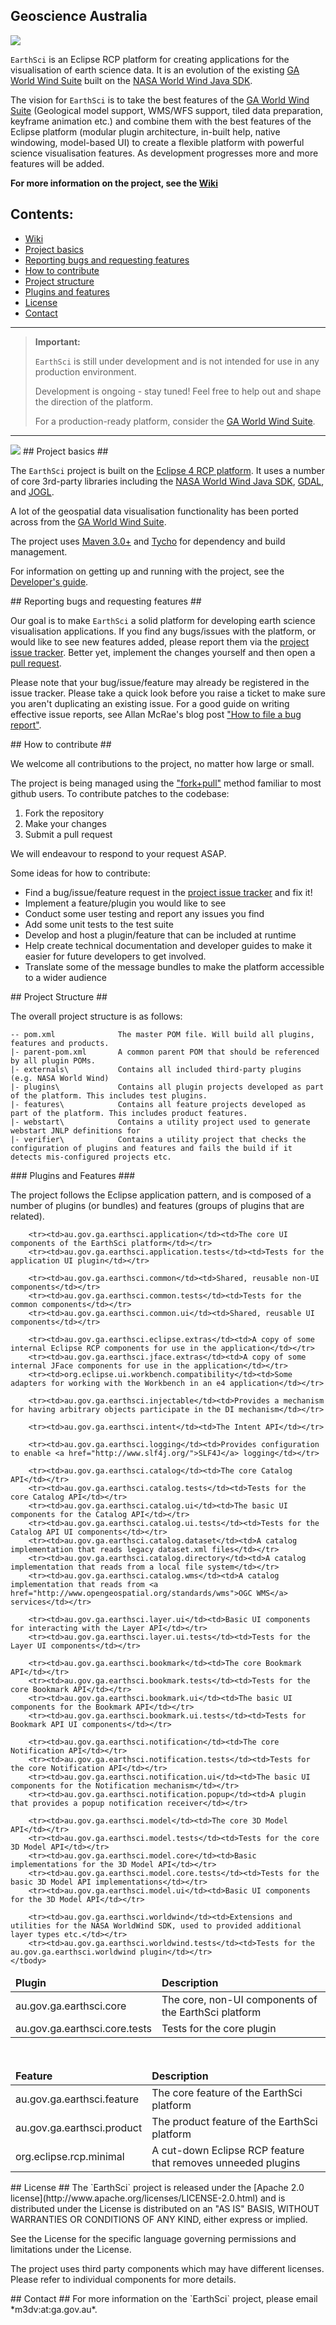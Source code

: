 ## Geoscience Australia ##

<img src="https://github.com/ga-m3dv/ga-earthsci-rcp/wiki/images/earthsci-logo.png"/>


`EarthSci` is an Eclipse RCP platform for creating applications for the visualisation of earth science data. It is an evolution of the existing [GA World Wind Suite](https://github.com/ga-m3dv/ga-worldwind-suite) built on the [NASA World Wind Java SDK](http://worldwind.arc.nasa.gov/java/).

The vision for `EarthSci` is to take the best features of the [GA World Wind Suite](https://github.com/ga-m3dv/ga-worldwind-suite) (Geological model support, WMS/WFS support, tiled data preparation, keyframe animation etc.) and combine them with the best features of the Eclipse platform (modular plugin architecture, in-built help, native windowing, model-based UI) to create a flexible platform with powerful science visualisation features. As development progresses more and more features will be added.

**For more information on the project, see the [Wiki](https://github.com/ga-m3dv/ga-earthsci-rcp/wiki)**

## Contents: ##

* [Wiki](https://github.com/ga-m3dv/ga-earthsci-rcp/wiki)
* <a href="#basics"/>Project basics</a>
* <a href="#reportBugs"/>Reporting bugs and requesting features</a>
* <a href="#contribute"/>How to contribute</a>
* <a href="#projectStructure">Project structure</a>
* <a href="#pluginsFeatures">Plugins and features</a>
* <a href="#license">License</a>
* <a href="#contact">Contact</a>

- - -

>**Important:** 
>
>`EarthSci` is still under development and is not intended for use in any production environment. 
>
>Development is ongoing - stay tuned! Feel free to help out and shape the direction of the platform.
>
>For a production-ready platform, consider the [GA World Wind Suite](https://github.com/ga-m3dv/ga-worldwind-suite).

- - -

<img src="https://github.com/ga-m3dv/ga-earthsci-rcp/wiki/images/screenshots/3dmodels.jpg"/>

<a name="basics"/>
## Project basics ##

The `EarthSci` project is built on the [Eclipse 4 RCP platform](http://www.eclipse.org/eclipse4/). 
It uses a number of core 3rd-party libraries including the [NASA World Wind Java SDK](http://worldwind.arc.nasa.gov/java/),
[GDAL](http://www.gdal.org/), and [JOGL](https://jogamp.org/jogl/www/).

A lot of the geospatial data visualisation functionality has been ported across from the [GA World Wind Suite](https://github.com/ga-m3dv/ga-worldwind-suite).

The project uses [Maven 3.0+](http://maven.apache.org) and [Tycho](http://eclipse.org/tycho/) for dependency and build management.

For information on getting up and running with the project, see the [Developer's guide](https://github.com/ga-m3dv/ga-earthsci-rcp/wiki/Developer%27s-guide).

<a name="reportBugs"/>
## Reporting bugs and requesting features ##

Our goal is to make `EarthSci` a solid platform for developing earth science visualisation applications. 
If you find any bugs/issues with the platform, or would like to see new features added, please report them 
via the [project issue tracker](https://github.com/ga-m3dv/ga-earthsci-rcp/issues).
Better yet, implement the changes yourself and then open a [pull request](http://help.github.com/send-pull-requests/).

Please note that your bug/issue/feature may already be registered in the issue tracker. Please take a quick look before
you raise a ticket to make sure you aren't duplicating an existing issue. For a good guide on writing effective issue reports,
see Allan McRae's blog post ["How to file a bug report"](http://allanmcrae.com/2011/05/how-to-file-a-bug-report/).

<a name="contribute"/>
## How to contribute ##

We welcome all contributions to the project, no matter how large or small.

The project is being managed using the ["fork+pull"](http://help.github.com/fork-a-repo/) method familiar to most github users.
To contribute patches to the codebase:

1. Fork the repository
2. Make your changes
3. Submit a pull request

We will endeavour to respond to your request ASAP.

Some ideas for how to contribute:

* Find a bug/issue/feature request in the [project issue tracker](https://github.com/ga-m3dv/ga-earthsci-rcp/issues) and fix it!
* Implement a feature/plugin you would like to see
* Conduct some user testing and report any issues you find
* Add some unit tests to the test suite
* Develop and host a plugin/feature that can be included at runtime
* Help create technical documentation and developer guides to make it easier for future developers to get involved.
* Translate some of the message bundles to make the platform accessible to a wider audience

<a name="projectStructure"/>
## Project Structure ##

The overall project structure is as follows:

    -- pom.xml				The master POM file. Will build all plugins, features and products.
    |- parent-pom.xml		A common parent POM that should be referenced by all plugin POMs.
    |- externals\			Contains all included third-party plugins (e.g. NASA World Wind)
    |- plugins\				Contains all plugin projects developed as part of the platform. This includes test plugins.
    |- features\			Contains all feature projects developed as part of the platform. This includes product features.
    |- webstart\			Contains a utility project used to generate webstart JNLP definitions for
    |- verifier\			Contains a utility project that checks the configuration of plugins and features and fails the build if it detects mis-configured projects etc. 

<a name="pluginsFeatures"/>
### Plugins and Features ###

The project follows the Eclipse application pattern, and is composed of a number of plugins (or bundles) and features (groups of plugins that are related).

<table>
	<thead><tr><td><b>Plugin</b></td><td><b>Description</b></td></tr></thead>
	<tbody>
		<tr><td>au.gov.ga.earthsci.core</td><td>The core, non-UI components of the EarthSci platform</td></tr>
		<tr><td>au.gov.ga.earthsci.core.tests</td><td>Tests for the core plugin</td></tr>
		
		<tr><td>au.gov.ga.earthsci.application</td><td>The core UI components of the EarthSci platform</td></tr>
		<tr><td>au.gov.ga.earthsci.application.tests</td><td>Tests for the application UI plugin</td></tr>
		
		<tr><td>au.gov.ga.earthsci.common</td><td>Shared, reusable non-UI components</td></tr>
		<tr><td>au.gov.ga.earthsci.common.tests</td><td>Tests for the common components</td></tr>
		<tr><td>au.gov.ga.earthsci.common.ui</td><td>Shared, reusable UI components</td></tr>

		<tr><td>au.gov.ga.earthsci.eclipse.extras</td><td>A copy of some internal Eclipse RCP components for use in the application</td></tr>
		<tr><td>au.gov.ga.earthsci.jface.extras</td><td>A copy of some internal JFace components for use in the application</td></tr>
		<tr><td>org.eclipse.ui.workbench.compatibility</td><td>Some adapters for working with the Workbench in an e4 application</td></tr>

		<tr><td>au.gov.ga.earthsci.injectable</td><td>Provides a mechanism for having arbitrary objects participate in the DI mechanism</td></tr>

		<tr><td>au.gov.ga.earthsci.intent</td><td>The Intent API</td></tr>

		<tr><td>au.gov.ga.earthsci.logging</td><td>Provides configuration to enable <a href="http://www.slf4j.org/">SLF4J</a> logging</td></tr>

		<tr><td>au.gov.ga.earthsci.catalog</td><td>The core Catalog API</td></tr>
		<tr><td>au.gov.ga.earthsci.catalog.tests</td><td>Tests for the core Catalog API</td></tr>
		<tr><td>au.gov.ga.earthsci.catalog.ui</td><td>The basic UI components for the Catalog API</td></tr>
		<tr><td>au.gov.ga.earthsci.catalog.ui.tests</td><td>Tests for the Catalog API UI components</td></tr>
		<tr><td>au.gov.ga.earthsci.catalog.dataset</td><td>A catalog implementation that reads legacy dataset.xml files</td></tr>
		<tr><td>au.gov.ga.earthsci.catalog.directory</td><td>A catalog implementation that reads from a local file system</td></tr>
		<tr><td>au.gov.ga.earthsci.catalog.wms</td><td>A catalog implementation that reads from <a href="http://www.opengeospatial.org/standards/wms">OGC WMS</a> services</td></tr>

		<tr><td>au.gov.ga.earthsci.layer.ui</td><td>Basic UI components for interacting with the Layer API</td></tr>
		<tr><td>au.gov.ga.earthsci.layer.ui.tests</td><td>Tests for the Layer UI components</td></tr>

		<tr><td>au.gov.ga.earthsci.bookmark</td><td>The core Bookmark API</td></tr>
		<tr><td>au.gov.ga.earthsci.bookmark.tests</td><td>Tests for the core Bookmark API</td></tr>
		<tr><td>au.gov.ga.earthsci.bookmark.ui</td><td>The basic UI components for the Bookmark API</td></tr>
		<tr><td>au.gov.ga.earthsci.bookmark.ui.tests</td><td>Tests for Bookmark API UI components</td></tr>

		<tr><td>au.gov.ga.earthsci.notification</td><td>The core Notification API</td></tr>
		<tr><td>au.gov.ga.earthsci.notification.tests</td><td>Tests for the core Notification API</td></tr>
		<tr><td>au.gov.ga.earthsci.notification.ui</td><td>The basic UI components for the Notification mechanism</td></tr>
		<tr><td>au.gov.ga.earthsci.notification.popup</td><td>A plugin that provides a popup notification receiver</td></tr>
		
		<tr><td>au.gov.ga.earthsci.model</td><td>The core 3D Model API</td></tr>
		<tr><td>au.gov.ga.earthsci.model.tests</td><td>Tests for the core 3D Model API</td></tr>
		<tr><td>au.gov.ga.earthsci.model.core</td><td>Basic implementations for the 3D Model API</td></tr>
		<tr><td>au.gov.ga.earthsci.model.core.tests</td><td>Tests for the basic 3D Model API implementations</td></tr>
		<tr><td>au.gov.ga.earthsci.model.ui</td><td>Basic UI components for the 3D Model API</td></tr>

		<tr><td>au.gov.ga.earthsci.worldwind</td><td>Extensions and utilities for the NASA WorldWind SDK, used to provided additional layer types etc.</td></tr>
		<tr><td>au.gov.ga.earthsci.worldwind.tests</td><td>Tests for the au.gov.ga.earthsci.worldwind plugin</td></tr>
	</tbody>
</table>

<br/>

<table>
	<thead><tr><td><b>Feature</b></td><td><b>Description</b></td></tr></thead>
	<tbody>
		<tr><td>au.gov.ga.earthsci.feature</td><td>The core feature of the EarthSci platform</td></tr>
		<tr><td>au.gov.ga.earthsci.product</td><td>The product feature of the EarthSci platform</td></tr>
		<tr><td>org.eclipse.rcp.minimal</td><td>A cut-down Eclipse RCP feature that removes unneeded plugins</td></tr>
	</tbody>
</table>

<a name="license"/>
## License ##
The `EarthSci` project is released under the [Apache 2.0 license](http://www.apache.org/licenses/LICENSE-2.0.html) and is distributed under the License is distributed on an "AS IS" BASIS, WITHOUT WARRANTIES OR CONDITIONS OF ANY KIND, either express or implied.

See the License for the specific language governing permissions and limitations under the License.

The project uses third party components which may have different licenses. Please refer to individual components for more details. 

<a name="contact"/>
## Contact ##
For more information on the `EarthSci` project, please email *m3dv:at:ga.gov.au*.